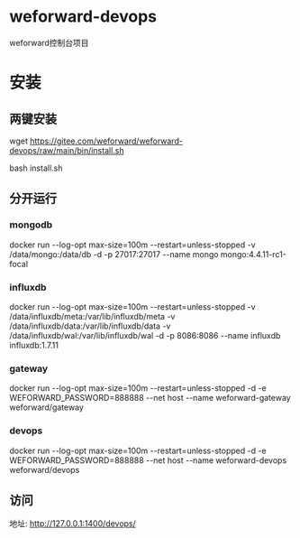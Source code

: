 # weforward-devops
weforward控制台项目

# 安装

## 两键安装
wget https://gitee.com/weforward/weforward-devops/raw/main/bin/install.sh 

bash install.sh

## 分开运行

### mongodb
docker run --log-opt max-size=100m --restart=unless-stopped -v /data/mongo:/data/db -d -p 27017:27017 --name mongo mongo:4.4.11-rc1-focal

### influxdb
docker run --log-opt max-size=100m --restart=unless-stopped  -v /data/influxdb/meta:/var/lib/influxdb/meta  -v /data/influxdb/data:/var/lib/influxdb/data  -v /data/influxdb/wal:/var/lib/influxdb/wal -d -p 8086:8086 --name influxdb influxdb:1.7.11

### gateway
docker run  --log-opt max-size=100m --restart=unless-stopped -d -e WEFORWARD_PASSWORD=888888 --net host --name weforward-gateway weforward/gateway

### devops
docker run  --log-opt max-size=100m --restart=unless-stopped -d  -e WEFORWARD_PASSWORD=888888 --net host --name weforward-devops weforward/devops

## 访问

地址: http://127.0.0.1:1400/devops/

